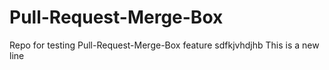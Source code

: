# Pull-Request-Merge-Box
Repo for testing Pull-Request-Merge-Box feature
sdfkjvhdjhb
This is a new line